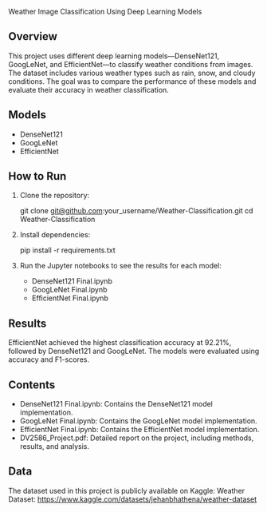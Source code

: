 Weather Image Classification Using Deep Learning Models

Overview
--------

This project uses different deep learning models—DenseNet121, GoogLeNet, and EfficientNet—to classify weather conditions from images. The dataset includes various weather types such as rain, snow, and cloudy conditions. The goal was to compare the performance of these models and evaluate their accuracy in weather classification.

Models
------
- DenseNet121
- GoogLeNet
- EfficientNet

How to Run
----------
1. Clone the repository:

    git clone git@github.com:your_username/Weather-Classification.git
    cd Weather-Classification

2. Install dependencies:

    pip install -r requirements.txt

3. Run the Jupyter notebooks to see the results for each model:

    - DenseNet121 Final.ipynb
    - GoogLeNet Final.ipynb
    - EfficientNet Final.ipynb

Results
-------
EfficientNet achieved the highest classification accuracy at 92.21%, followed by DenseNet121 and GoogLeNet. The models were evaluated using accuracy and F1-scores.

Contents
--------
- DenseNet121 Final.ipynb: Contains the DenseNet121 model implementation.
- GoogLeNet Final.ipynb: Contains the GoogLeNet model implementation.
- EfficientNet Final.ipynb: Contains the EfficientNet model implementation.
- DV2586_Project.pdf: Detailed report on the project, including methods, results, and analysis.

Data
----
The dataset used in this project is publicly available on Kaggle: Weather Dataset: https://www.kaggle.com/datasets/jehanbhathena/weather-dataset
